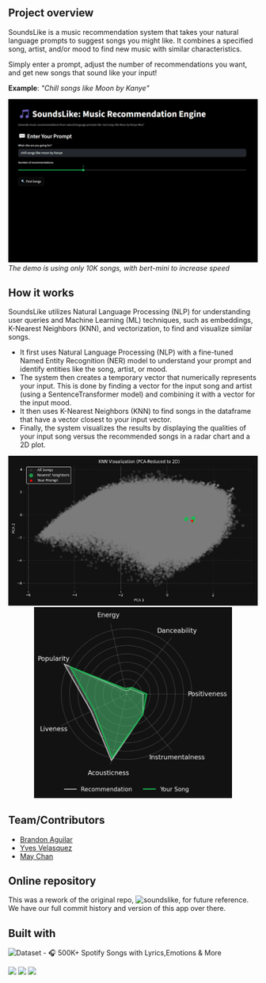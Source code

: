 ## Project overview

SoundsLike is a music recommendation system that takes your natural language prompts to suggest songs you might like. It combines a specified song, artist, and/or mood to find new music with similar characteristics.

Simply enter a prompt, adjust the number of recommendations you want, and get new songs that sound like your input!

**Example**: _"Chill songs like Moon by Kanye"_

![](media/SoundsLikeShowcaseSpeed.gif)
_The demo is using only 10K songs, with bert-mini to increase speed_

## How it works

SoundsLike utilizes Natural Language Processing (NLP) for understanding user queries and Machine Learning (ML) techniques, such as embeddings, K-Nearest Neighbors (KNN), and vectorization, to find and visualize similar songs.

- It first uses Natural Language Processing (NLP) with a fine-tuned Named Entity Recognition (NER) model to understand your prompt and identify entities like the song, artist, or mood.
- The system then creates a temporary vector that numerically represents your input. This is done by finding a vector for the input song and artist (using a SentenceTransformer model) and combining it with a vector for the input mood.
- It then uses K-Nearest Neighbors (KNN) to find songs in the dataframe that have a vector closest to your input vector.
- Finally, the system visualizes the results by displaying the qualities of your input song versus the recommended songs in a radar chart and a 2D plot.

<p align="center">
  <img src="media/KNN_Graph.png" alt="KNN Graph" width="600"/>
  <img src="media/Vector.png" alt="Vector Graph" width="400"/>
</p>

## Team/Contributors

- [Brandon Aguilar](https://github.com/brando008)
- [Yves Velasquez](https://github.com/HallowsYves)
- [May Chan](https://github.com/mchan78)

## Online repository

This was a rework of the original repo, ![soundslike](https://github.com/HallowsYves/soundslike), for future reference. We have our full commit history and version of this app over there.

## Built with

![Dataset - 🎧 500K+ Spotify Songs with Lyrics,Emotions & More](https://www.kaggle.com/datasets/devdope/900k-spotify)

![](https://img.shields.io/badge/Streamlit-FF4B4B?style=for-the-badge&logo=Streamlit&logoColor=white)
![](https://img.shields.io/badge/Python-FFD43B?style=for-the-badge&logo=python&logoColor=blue)
![](https://img.shields.io/badge/-HuggingFace-FDEE21?style=for-the-badge&logo=HuggingFace&logoColor=black)
